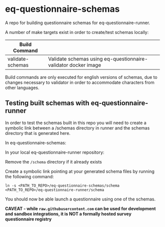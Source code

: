 # eq-questionnaire-schemas

A repo for building questionnaire schemas for eq-questionnaire-runner.

A number of make targets exist in order to create/test schemas locally:

| Build Command |       |
| ------- |-------|
| validate-schemas | Validate schemas using eq-questionnaire-validator docker image |

Build commands are only executed for english versions of schemas, due to changes necessary to validator in order to accommodate characters from other languages.


## Testing built schemas with eq-questionnaire-runner

In order to test the schemas built in this repo you will need to create a symbolic link between a /schemas directory in runner and the schemas directory that is generated here. 

In eq-questionnaire-schemas:

In your local eq-questionnaire-runner repository:

Remove the `/schema` directory if it already exists

Create a symbolic link pointing at your generated schema files by running the following command:
```
ln -s <PATH_TO_REPO>/eq-questionnaire-schemas/schema <PATH_TO_REPO>/eq-questionnaire-runner/schema
```
You should now be able launch a questionnaire using one of the schemas.

**CAVEAT - while `raw.githubusercontent.com` can be used for development and sandbox integrations, it is NOT a formally hosted survey questionnaire registry**
